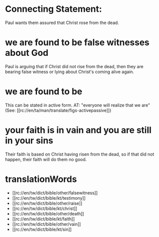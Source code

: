 # Connecting Statement:

Paul wants them assured that Christ rose from the dead.

# we are found to be false witnesses about God

Paul is arguing that if Christ did not rise from the dead, then they are bearing false witness or lying about Christ's coming alive again.

# we are found to be

This can be stated in active form. AT: "everyone will realize that we are" (See: [[rc://en/ta/man/translate/figs-activepassive]])

# your faith is in vain and you are still in your sins

Their faith is based on Christ having risen from the dead, so if that did not happen, their faith will do them no good.

# translationWords

* [[rc://en/tw/dict/bible/other/falsewitness]]
* [[rc://en/tw/dict/bible/kt/testimony]]
* [[rc://en/tw/dict/bible/other/raise]]
* [[rc://en/tw/dict/bible/kt/christ]]
* [[rc://en/tw/dict/bible/other/death]]
* [[rc://en/tw/dict/bible/kt/faith]]
* [[rc://en/tw/dict/bible/other/vain]]
* [[rc://en/tw/dict/bible/kt/sin]]